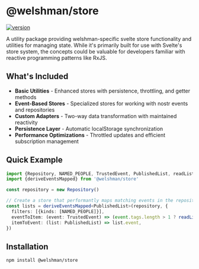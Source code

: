# @welshman/store

[![version](https://badgen.net/npm/v/@welshman/store)](https://npmjs.com/package/@welshman/store)

A utility package providing welshman-specific svelte store functionality and utilities for managing state. While it's primarily built for use with Svelte's store system, the concepts could be valuable for developers familiar with reactive programming patterns like RxJS.

## What's Included

- **Basic Utilities** - Enhanced stores with persistence, throttling, and getter methods
- **Event-Based Stores** - Specialized stores for working with nostr events and repositories
- **Custom Adapters** - Two-way data transformation with maintained reactivity
- **Persistence Layer** - Automatic localStorage synchronization
- **Performance Optimizations** - Throttled updates and efficient subscription management

## Quick Example

```typescript
import {Repository, NAMED_PEOPLE, TrustedEvent, PublishedList, readList} from '@welshman/util'
import {deriveEventsMapped} from '@welshman/store'

const repository = new Repository()

// Create a store that performantly maps matching events in the repository to List objects
const lists = deriveEventsMapped<PublishedList>(repository, {
  filters: [{kinds: [NAMED_PEOPLE]}],
  eventToItem: (event: TrustedEvent) => (event.tags.length > 1 ? readList(event) : null),
  itemToEvent: (list: PublishedList) => list.event,
})
```

## Installation

```bash
npm install @welshman/store
```
